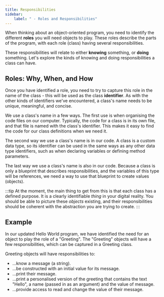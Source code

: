 ```yaml
---
title: Responsibilities
sidebar:
    label: " - Roles and Responsibilities"
---
```


When thinking about an object-oriented program, you need to identify the different **roles** you will need objects to play. These roles describe the parts of the program, with each role (class) having several responsibilities.

These responsibilities will relate to either **knowing** something, or **doing** something. Let's explore the kinds of knowing and doing responsibilities a class can have.

## Roles: Why, When, and How

Once you have identified a role, you need to try to capture this role in the name of the class - this will be used as the class **identifier**.
As with the other kinds of identifiers we've encountered, a class's name needs to be unique, meaningful, and concise.

We use a class's name in a few ways.
The first use is when organising the code files on our computer.
Typically, the code for a class is in its own file, and that file is named with the class's identifier.
This makes it easy to find the code for our class definitions when we need it.

The second way we use a class's name is in our code.
A class is a custom data type, so its identifier can be used in the same ways as any other data type identifiers, such as when declaring variables or defining method parameters.

The last way we use a class's name is also in our code.
Because a class is only a blueprint that describes responsibilities, and the variables of this type will be references, we need a way to use that blueprint to create values (objects).

:::tip
At the moment, the main thing to get from this is that each class has a defined purpose. It is a clearly identifiable *thing* in your digital reality. You should be able to picture these *objects* existing, and their responsibilities should be coherent with the abstraction you are trying to create.
:::

## Example

In our updated Hello World program, we have identified the need for an object to play the role of a "Greeting". The "Greeting" objects will have a few responsibilities, which can be captured in a Greeting class.

Greeting objects will have responsibilities to:

* ...know a message (a string).
* ...be constructed with an initial value for its message.
* ...print their message.
* ...print a personalised version of the greeting that contains the text "Hello", a name (passed in as an argument) and the value of message.
* ...provide access to read and change the value of their message.
